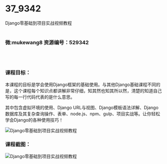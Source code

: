 # 37_9342
Django零基础到项目实战视频教程
<br/></br>
<h3>微:mukewang8 资源编号：529342</h3>
<br/></br>
<h3>课程目标：</h3>
<p>本课程的目标是学会使用<a title="查看与 Django 相关的文章" target="_blank">Django</a>框架的基础使用。与其他Django基础课程不同的是，这个课程每个知识点都讲解非常仔细，知其然也知其所以然，清楚的知道自己写的每一行代码代表的是什么意思。</p>
<p>其中包含虚拟环境的使用、Django URL与视图、Django模板语法详解、Django数据库及其复杂查询操作、表单、node.js、npm、gulp、项目实战等。让你轻松学会Django的各种使用技巧！</p>
<p><img src="https://www.ko996.com/wp-content/uploads/img/2019/12/356-51-300x205.jpg" alt="Django零基础到项目实战视频教程"></p>
<h3>课程截图：</h3>
<p><img src="https://www.ko996.com/wp-content/uploads/img/2019/12/11111-52.jpg" alt="Django零基础到项目实战视频教程"></p>

